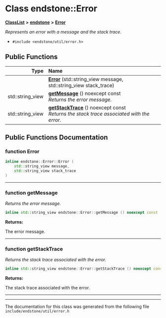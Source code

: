 

# Class endstone::Error



[**ClassList**](annotated.md) **>** [**endstone**](namespaceendstone.md) **>** [**Error**](classendstone_1_1Error.md)



_Represents an error with a message and the stack trace._ 

* `#include <endstone/util/error.h>`





































## Public Functions

| Type | Name |
| ---: | :--- |
|   | [**Error**](#function-error) (std::string\_view message, std::string\_view stack\_trace) <br> |
|  std::string\_view | [**getMessage**](#function-getmessage) () noexcept const<br>_Returns the error message._  |
|  std::string\_view | [**getStackTrace**](#function-getstacktrace) () noexcept const<br>_Returns the stack trace associated with the error._  |




























## Public Functions Documentation




### function Error 

```C++
inline endstone::Error::Error (
    std::string_view message,
    std::string_view stack_trace
) 
```




<hr>



### function getMessage 

_Returns the error message._ 
```C++
inline std::string_view endstone::Error::getMessage () noexcept const
```





**Returns:**

The error message. 





        

<hr>



### function getStackTrace 

_Returns the stack trace associated with the error._ 
```C++
inline std::string_view endstone::Error::getStackTrace () noexcept const
```





**Returns:**

The stack trace associated with the error. 





        

<hr>

------------------------------
The documentation for this class was generated from the following file `include/endstone/util/error.h`

